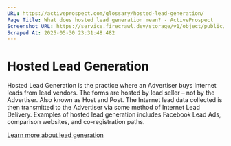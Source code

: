```yaml
---
URL: https://activeprospect.com/glossary/hosted-lead-generation/
Page Title: What does hosted lead generation mean? - ActiveProspect
Screenshot URL: https://service.firecrawl.dev/storage/v1/object/public/media/screenshot-e69dcf5b-0683-49ef-813b-fd8ab2a85461.png
Scraped At: 2025-05-30 23:31:48.482
---
```

# Hosted Lead Generation

Hosted Lead Generation is the practice where an Advertiser buys Internet leads from lead vendors. The forms are hosted by lead seller – not by the Advertiser. Also known as Host and Post. The Internet lead data collected is then transmitted to the Advertiser via some method of Internet Lead Delivery. Examples of hosted lead generation includes Facebook Lead Ads, comparison websites, and co-registration paths.

[Learn more about lead generation](https://activeprospect.com/blog/welcome-to-lead-generation-101/)

